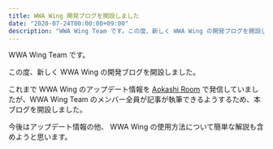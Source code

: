 ```yaml
---
title: WWA Wing 開発ブログを開設しました
date: "2020-07-24T00:00:00+09:00"
description: "WWA Wing Team です。この度、新しく WWA Wing の開発ブログを開設しました。"
---
```


WWA Wing Team です。

この度、新しく WWA Wing の開発ブログを開設しました。

これまで WWA Wing のアップデート情報を [Aokashi Room](https://aokashi.hatenablog.jp) で発信していましたが、WWA Wing Team のメンバー全員が記事が執筆できるようするため、本ブログを開設しました。

今後はアップデート情報の他、 WWA Wing の使用方法について簡単な解説も含めようと思います。
